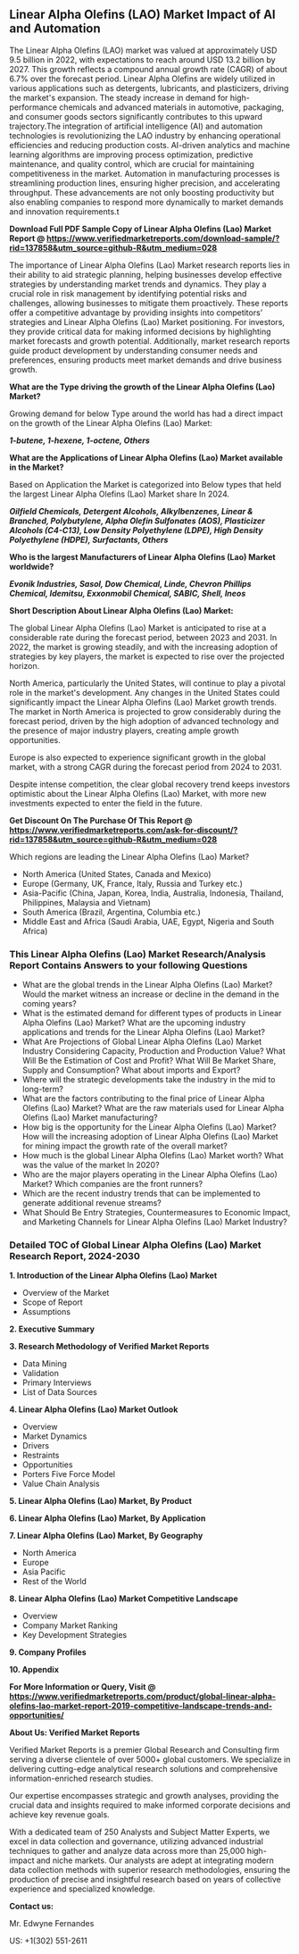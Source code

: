 <h2>Linear Alpha Olefins (LAO) Market Impact of AI and Automation</h2>The Linear Alpha Olefins (LAO) market was valued at approximately USD 9.5 billion in 2022, with expectations to reach around USD 13.2 billion by 2027. This growth reflects a compound annual growth rate (CAGR) of about 6.7% over the forecast period. Linear Alpha Olefins are widely utilized in various applications such as detergents, lubricants, and plasticizers, driving the market's expansion. The steady increase in demand for high-performance chemicals and advanced materials in automotive, packaging, and consumer goods sectors significantly contributes to this upward trajectory.The integration of artificial intelligence (AI) and automation technologies is revolutionizing the LAO industry by enhancing operational efficiencies and reducing production costs. AI-driven analytics and machine learning algorithms are improving process optimization, predictive maintenance, and quality control, which are crucial for maintaining competitiveness in the market. Automation in manufacturing processes is streamlining production lines, ensuring higher precision, and accelerating throughput. These advancements are not only boosting productivity but also enabling companies to respond more dynamically to market demands and innovation requirements.t</p><p id="" class=""><strong>Download Full PDF Sample Copy of Linear Alpha Olefins (Lao) Market Report @ <a href="https://www.verifiedmarketreports.com/download-sample/?rid=137858&utm_source=github-R&utm_medium=028" target="_blank">https://www.verifiedmarketreports.com/download-sample/?rid=137858&utm_source=github-R&utm_medium=028</a></strong></p><p>The importance of&nbsp;Linear Alpha Olefins (Lao) Market research reports lies in their ability to aid strategic planning, helping businesses develop effective strategies by understanding market trends and dynamics. They play a crucial role in risk management by identifying potential risks and challenges, allowing businesses to mitigate them proactively. These reports offer a competitive advantage by providing insights into competitors' strategies and Linear Alpha Olefins (Lao) Market positioning. For investors, they provide critical data for making informed decisions by highlighting market forecasts and growth potential. Additionally, market research reports guide product development by understanding consumer needs and preferences, ensuring products meet market demands and drive business growth.</p><p><strong>What are the&nbsp;Type driving the growth of the Linear Alpha Olefins (Lao) Market?</strong></p><p id="" class="">Growing demand for below Type around the world has had a direct impact on the growth of the Linear Alpha Olefins (Lao) Market:</p><em><strong>1-butene, 1-hexene, 1-octene, Others</strong></em></p><strong>What are the&nbsp;Applications&nbsp;of Linear Alpha Olefins (Lao) Market available in the Market?</strong></p><p id="" class="">Based on Application the Market is categorized into Below types that held the largest Linear Alpha Olefins (Lao) Market share In 2024.</p><em><strong>Oilfield Chemicals, Detergent Alcohols, Alkylbenzenes, Linear & Branched, Polybutylene, Alpha Olefin Sulfonates (AOS), Plasticizer Alcohols (C4-C13), Low Density Polyethylene (LDPE), High Density Polyethylene (HDPE), Surfactants, Others</strong></em></p><strong>Who is the largest Manufacturers of Linear Alpha Olefins (Lao) Market worldwide?</strong></p><p><em><strong>Evonik Industries, Sasol, Dow Chemical, Linde, Chevron Phillips Chemical, Idemitsu, Exxonmobil Chemical, SABIC, Shell, Ineos</strong></em></p><p id="" class=""><strong>Short Description About Linear Alpha Olefins (Lao) Market:</strong></p><p>The global Linear Alpha Olefins (Lao) Market is anticipated to rise at a considerable rate during the forecast period, between 2023 and 2031. In 2022, the market is growing steadily, and with the increasing adoption of strategies by key players, the market is expected to rise over the projected horizon.</p><p>North America, particularly the United States, will continue to play a pivotal role in the market's development. Any changes in the United States could significantly impact the Linear Alpha Olefins (Lao) Market growth trends. The market in North America is projected to grow considerably during the forecast period, driven by the high adoption of advanced technology and the presence of major industry players, creating ample growth opportunities.</p><p>Europe is also expected to experience significant growth in the global market, with a strong CAGR during the forecast period from 2024 to 2031.</p><p>Despite intense competition, the clear global recovery trend keeps investors optimistic about the Linear Alpha Olefins (Lao) Market, with more new investments expected to enter the field in the future.</p><p id="" class=""><strong>Get Discount On The Purchase Of This Report @ <a href="https://www.verifiedmarketreports.com/ask-for-discount/?rid=137858&utm_source=github-R&utm_medium=028" target="_blank">https://www.verifiedmarketreports.com/ask-for-discount/?rid=137858&utm_source=github-R&utm_medium=028</a></strong></p>Which regions are leading the Linear Alpha Olefins (Lao) Market?</p><ul><li>North America (United States, Canada and Mexico)</li><li>Europe (Germany, UK, France, Italy, Russia and Turkey etc.)</li><li>Asia-Pacific (China, Japan, Korea, India, Australia, Indonesia, Thailand, Philippines, Malaysia and Vietnam)</li><li>South America (Brazil, Argentina, Columbia etc.)</li><li>Middle East and Africa (Saudi Arabia, UAE, Egypt, Nigeria and South Africa)</li></ul><h3 id="" class="">This Linear Alpha Olefins (Lao) Market Research/Analysis Report Contains Answers to your following Questions</h3><ul><li>What are the global trends in the Linear Alpha Olefins (Lao) Market? Would the market witness an increase or decline in the demand in the coming years?</li><li>What is the estimated demand for different types of products in Linear Alpha Olefins (Lao) Market? What are the upcoming industry applications and trends for the Linear Alpha Olefins (Lao) Market?</li><li>What Are Projections of Global Linear Alpha Olefins (Lao) Market Industry Considering Capacity, Production and Production Value? What Will Be the Estimation of Cost and Profit? What Will Be Market Share, Supply and Consumption? What about imports and Export?</li><li>Where will the strategic developments take the industry in the mid to long-term?</li><li>What are the factors contributing to the final price of Linear Alpha Olefins (Lao) Market? What are the raw materials used for Linear Alpha Olefins (Lao) Market manufacturing?</li><li>How big is the opportunity for the Linear Alpha Olefins (Lao) Market? How will the increasing adoption of Linear Alpha Olefins (Lao) Market for mining impact the growth rate of the overall market?</li><li>How much is the global Linear Alpha Olefins (Lao) Market worth? What was the value of the market In 2020?</li><li>Who are the major players operating in the Linear Alpha Olefins (Lao) Market? Which companies are the front runners?</li><li>Which are the recent industry trends that can be implemented to generate additional revenue streams?</li><li>What Should Be Entry Strategies, Countermeasures to Economic Impact, and Marketing Channels for Linear Alpha Olefins (Lao) Market Industry?</li></ul><h3 id="" class="">Detailed TOC of Global Linear Alpha Olefins (Lao) Market Research Report, 2024-2030</h3><p id="" class=""><strong>1. Introduction of the Linear Alpha Olefins (Lao) Market</strong></p><ul><li>Overview of the Market</li><li>Scope of Report</li><li>Assumptions</li></ul><p id="" class=""><strong>2. Executive Summary</strong></p><p id="" class=""><strong>3. Research Methodology of Verified Market Reports</strong></p><ul><li>Data Mining</li><li>Validation</li><li>Primary Interviews</li><li>List of Data Sources</li></ul><p id="" class=""><strong>4. Linear Alpha Olefins (Lao) Market Outlook</strong></p><ul><li>Overview</li><li>Market Dynamics</li><li>Drivers</li><li>Restraints</li><li>Opportunities</li><li>Porters Five Force Model</li><li>Value Chain Analysis</li></ul><p id="" class=""><strong>5. Linear Alpha Olefins (Lao) Market, By Product</strong></p><p id="" class=""><strong>6. Linear Alpha Olefins (Lao) Market, By Application</strong></p><p id="" class=""><strong>7. Linear Alpha Olefins (Lao) Market, By Geography</strong></p><ul><li>North America</li><li>Europe</li><li>Asia Pacific</li><li>Rest of the World</li></ul><p id="" class=""><strong>8. Linear Alpha Olefins (Lao) Market Competitive Landscape</strong></p><ul><li>Overview</li><li>Company Market Ranking</li><li>Key Development Strategies</li></ul><p id="" class=""><strong>9. Company Profiles</strong></p><p id="" class=""><strong>10. Appendix</strong></p><p id="" class=""><strong>For More Information or Query, Visit @ <a href="https://www.verifiedmarketreports.com/product/global-linear-alpha-olefins-lao-market-report-2019-competitive-landscape-trends-and-opportunities/" target="_blank">https://www.verifiedmarketreports.com/product/global-linear-alpha-olefins-lao-market-report-2019-competitive-landscape-trends-and-opportunities/</a></strong></p><p id="" class=""><strong>About Us: Verified Market Reports</strong></p><p id="" class="">Verified Market Reports is a premier Global Research and Consulting firm serving a diverse clientele of over 5000+ global customers. We specialize in delivering cutting-edge analytical research solutions and comprehensive information-enriched research studies.</p><p id="" class="">Our expertise encompasses strategic and growth analyses, providing the crucial data and insights required to make informed corporate decisions and achieve key revenue goals.</p><p id="" class="">With a dedicated team of 250 Analysts and Subject Matter Experts, we excel in data collection and governance, utilizing advanced industrial techniques to gather and analyze data across more than 25,000 high-impact and niche markets. Our analysts are adept at integrating modern data collection methods with superior research methodologies, ensuring the production of precise and insightful research based on years of collective experience and specialized knowledge.</p><p id="" class=""><strong>Contact us:</strong></p><p id="" class="">Mr. Edwyne Fernandes</p><p id="" class="">US: +1(302) 551-2611</p>
